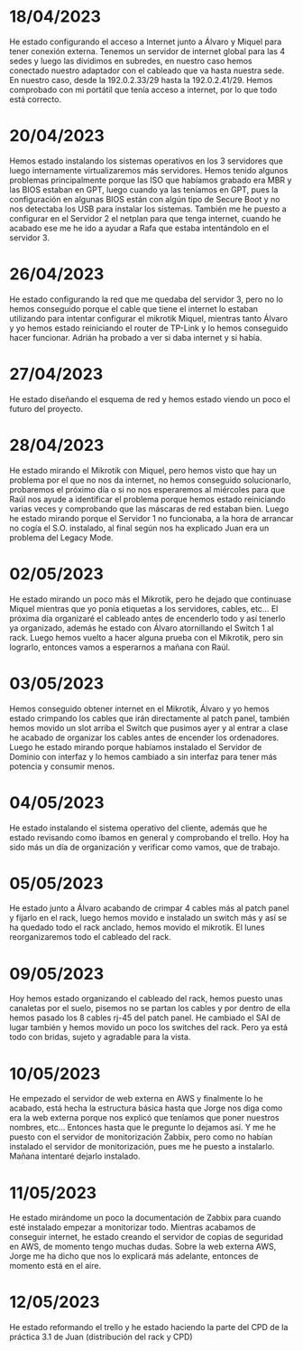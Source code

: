 # 18/04/2023
He estado configurando el acceso a Internet junto a Álvaro y Miquel para tener conexión externa. Tenemos un servidor de internet global para las 4 sedes y luego las dividimos en subredes, en nuestro caso hemos conectado nuestro adaptador con el cableado que va hasta nuestra sede. En nuestro caso, desde la 192.0.2.33/29 hasta la 192.0.2.41/29. Hemos comprobado con mi portátil que tenía acceso a internet, por lo que todo está correcto.

# 20/04/2023
Hemos estado instalando los sistemas operativos en los 3 servidores que luego internamente virtualizaremos más servidores. Hemos tenido algunos problemas principalmente porque las ISO que habíamos grabado era MBR y las BIOS estaban en GPT, luego cuando ya las teníamos en GPT, pues la configuración en algunas BIOS están con algún tipo de Secure Boot y no nos detectaba los USB para instalar los sistemas. También me he puesto a configurar en el Servidor 2 el netplan para que tenga internet, cuando he acabado ese me he ido a ayudar a Rafa que estaba intentándolo en el servidor 3.

# 26/04/2023
He estado configurando la red que me quedaba del servidor 3, pero no lo hemos conseguido porque el cable que tiene el internet lo estaban utilizando para intentar configurar el mikrotik Miquel, mientras tanto Álvaro y yo hemos estado reiniciando el router de TP-Link y lo hemos conseguido hacer funcionar. Adrián ha probado a ver si daba internet y si había.

# 27/04/2023
He estado diseñando el esquema de red y hemos estado viendo un poco el futuro del proyecto.

# 28/04/2023
He estado mirando el Mikrotik con Miquel, pero hemos visto que hay un problema por el que no nos da internet, no hemos conseguido solucionarlo, probaremos el próximo día o si no nos esperaremos al miércoles para que Raúl nos ayude a identificar el problema porque hemos estado reiniciando varias veces y comprobando que las máscaras de red estaban bien. Luego he estado mirando porque el Servidor 1 no funcionaba, a la hora de arrancar no cogía el S.O. instalado, al final según nos ha explicado Juan era un problema del Legacy Mode.

# 02/05/2023
He estado mirando un poco más el Mikrotik, pero he dejado que continuase Miquel mientras que yo ponía etiquetas a los servidores, cables, etc… El próxima día organizaré el cableado antes de encenderlo todo y así tenerlo ya organizado, además he estado con Álvaro atornillando el Switch 1 al rack. Luego hemos vuelto a hacer alguna prueba con el Mikrotik, pero sin lograrlo, entonces vamos a esperarnos a mañana con Raúl.

# 03/05/2023
Hemos conseguido obtener internet en el Mikrotik, Álvaro y yo hemos estado crimpando los cables que irán directamente al patch panel, también hemos movido un slot arriba el Switch que pusimos ayer y al entrar a clase he acabado de organizar los cables antes de encender los ordenadores. Luego he estado mirando porque habíamos instalado el Servidor de Dominio con interfaz y lo hemos cambiado a sin interfaz para tener más potencia y consumir menos.

# 04/05/2023
He estado instalando el sistema operativo del cliente, además que he estado revisando como íbamos en general y comprobando el trello. Hoy ha sido más un día de organización y verificar como vamos, que de trabajo.

# 05/05/2023
He estado junto a Álvaro acabando de crimpar 4 cables más al patch panel y fijarlo en el rack, luego hemos movido e instalado un switch más y así se ha quedado todo el rack anclado, hemos movido el mikrotik. El lunes reorganizaremos todo el cableado del rack.

# 09/05/2023 
Hoy hemos estado organizando el cableado del rack, hemos puesto unas canaletas por el suelo, pisemos no se partan los cables y por dentro de ella hemos pasado los 8 cables rj-45 del patch panel. He cambiado el SAI de lugar también y hemos movido un poco los switches del rack. Pero ya está todo con bridas, sujeto y agradable para la vista.

# 10/05/2023
He empezado el servidor de web externa en AWS y finalmente lo he acabado, está hecha la estructura básica hasta que Jorge nos diga como era la web externa porque nos explicó que teníamos que poner nuestros nombres, etc… Entonces hasta que le pregunte lo dejamos así. Y me he puesto con el servidor de monitorización Zabbix, pero como no habían instalado el servidor de monitorización, pues me he puesto a instalarlo. Mañana intentaré dejarlo instalado.

# 11/05/2023
He estado mirándome un poco la documentación de Zabbix para cuando esté instalado empezar a monitorizar todo. Mientras acabamos de conseguir internet, he estado creando el servidor de copias de seguridad en AWS, de momento tengo muchas dudas. Sobre la web externa AWS, Jorge me ha dicho que nos lo explicará más adelante, entonces de momento está en el aire.

# 12/05/2023
He estado reformando el trello y he estado haciendo la parte del CPD de la práctica 3.1 de Juan (distribución del rack y CPD)

